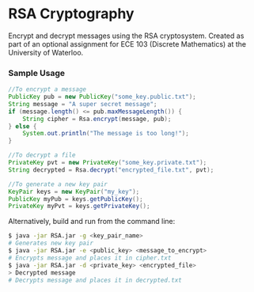 # RSA Cryptography

Encrypt and decrypt messages using the RSA cryptosystem. Created as part of an optional assignment for ECE 103 (Discrete Mathematics) at the University of Waterloo.

### Sample Usage

```java
//To encrypt a message
PublicKey pub = new PublicKey("some_key.public.txt");
String message = "A super secret message";
if (message.length() <= pub.maxMessageLength()) {
    String cipher = Rsa.encrypt(message, pub);
} else {
    System.out.println("The message is too long!");
}

//To decrypt a file
PrivateKey pvt = new PrivateKey("some_key.private.txt");
String decrypted = Rsa.decrypt("encrypted_file.txt", pvt);

//To generate a new key pair
KeyPair keys = new KeyPair("my_key");
PublicKey myPub = keys.getPublicKey();
PrivateKey myPvt = keys.getPrivateKey();
```

Alternatively, build and run from the command line:


```bash
$ java -jar RSA.jar -g <key_pair_name>
# Generates new key pair
$ java -jar RSA.jar -e <public_key> <message_to_encrypt>
# Encrypts message and places it in cipher.txt
$ java -jar RSA.jar -d <private_key> <encrypted_file>
> Decrypted message
# Decrypts message and places it in decrypted.txt
```
